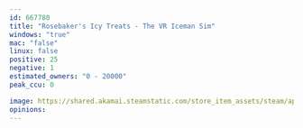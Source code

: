 ```yaml
---
id: 667780
title: "Rosebaker's Icy Treats - The VR Iceman Sim"
windows: "true"
mac: "false"
linux: false
positive: 25
negative: 1
estimated_owners: "0 - 20000"
peak_ccu: 0

image: https://shared.akamai.steamstatic.com/store_item_assets/steam/apps/667780/header.jpg?t=1572787004
opinions:
---
```

